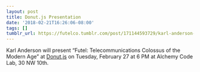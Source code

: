 ```yaml
---
layout: post
title: Donut.js Presentation
date: '2018-02-21T16:26:06-08:00'
tags: []
tumblr_url: https://futelco.tumblr.com/post/171144593729/karl-anderson-will-present-futel
---
```

Karl Anderson will present&nbsp;“Futel: Telecommunications Colossus of the Modern Age” at&nbsp;[Donut.js](https://donutjs.club/) on Tuesday, February 27 at 6 PM at Alchemy Code Lab, 30 NW 10th.

